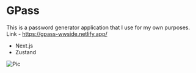 # GPass

This is a password generator application that I use for my own purposes.  
Link - https://gpass-wwside.netlify.app/

- Next.js
- Zustand

![Pic](https://images2.imgbox.com/b7/24/lKAPwBmk_o.png)